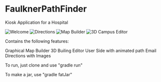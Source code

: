 # FaulknerPathFinder

Kiosk Application for a Hospital

![Welcome](https://image.ibb.co/hEro1F/Screen_Shot_2017_03_03_at_5_21_03_PM.png)
![Directions](https://image.ibb.co/cfWo1F/Screen_Shot_2017_03_03_at_4_05_28_PM.png)
![Map Builder](https://image.ibb.co/nx1XTv/Screen_Shot_2017_03_03_at_4_05_49_PM.png)
![3D Campus Editor](https://image.ibb.co/di1o1F/Screen_Shot_2017_03_03_at_4_15_47_AM.png)

Contains the following features:

Graphical Map Builder
3D Builing Editor
User Side with animated path
Email Directions with Images

To run, just clone and use "gradle run" 

To make a jar, use "gradle fatJar"
